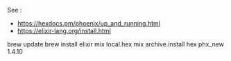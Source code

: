 See :
- https://hexdocs.pm/phoenix/up_and_running.html
- https://elixir-lang.org/install.html

brew update
brew install elixir
mix local.hex
mix archive.install hex phx_new 1.4.10

